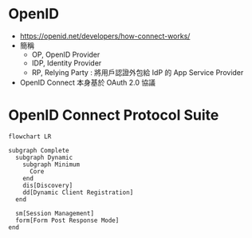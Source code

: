 # OpenID

- https://openid.net/developers/how-connect-works/
- 簡稱
  - OP, OpenID Provider
  - IDP, Identity Provider
  - RP, Relying Party : 將用戶認證外包給 IdP 的 App Service Provider
- OpenID Connect 本身基於 OAuth 2.0 協議

# OpenID Connect Protocol Suite

```mermaid
flowchart LR

subgraph Complete
  subgraph Dynamic
    subgraph Minimum
      Core
    end
    dis[Discovery]
    dd[Dynamic Client Registration]
  end

  sm[Session Management]
  form[Form Post Response Mode]
end
```
